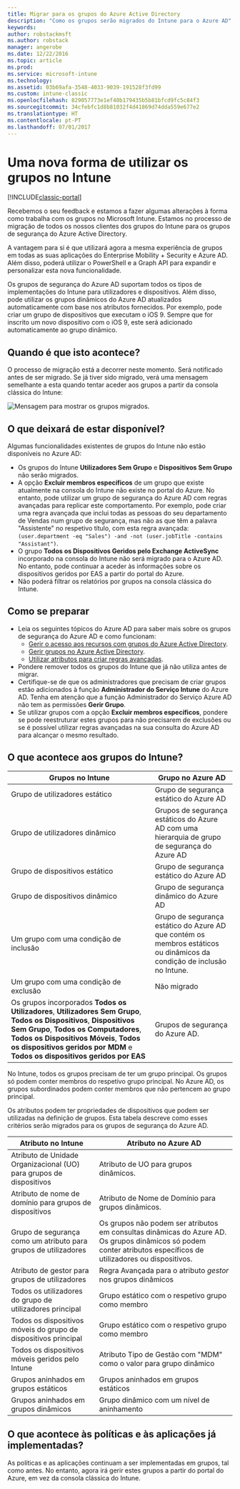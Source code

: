 ```yaml
---
title: Migrar para os grupos do Azure Active Directory
description: "Como os grupos serão migrados do Intune para o Azure AD"
keywords: 
author: robstackmsft
ms.author: robstack
manager: angerobe
ms.date: 12/22/2016
ms.topic: article
ms.prod: 
ms.service: microsoft-intune
ms.technology: 
ms.assetid: 03b69afa-3548-4033-9039-191528f3fd99
ms.custom: intune-classic
ms.openlocfilehash: 829057773e1ef40b179435b5b81bfcd9fc5c84f3
ms.sourcegitcommit: 34cfebfc1d8b81032f4d41869d74dda559e677e2
ms.translationtype: HT
ms.contentlocale: pt-PT
ms.lasthandoff: 07/01/2017
---
```

# <a name="a-new-way-of-using-groups-in-intune"></a>Uma nova forma de utilizar os grupos no Intune

[!INCLUDE[classic-portal](../includes/classic-portal.md)]

Recebemos o seu feedback e estamos a fazer algumas alterações à forma como trabalha com os grupos no Microsoft Intune.
Estamos no processo de migração de todos os nossos clientes dos grupos do Intune para os grupos de segurança do Azure Active Directory.

A vantagem para si é que utilizará agora a mesma experiência de grupos em todas as suas aplicações do Enterprise Mobility + Security e Azure AD. Além disso, poderá utilizar o PowerShell e a Graph API para expandir e personalizar esta nova funcionalidade.

Os grupos de segurança do Azure AD suportam todos os tipos de implementações do Intune para utilizadores e dispositivos. Além disso, pode utilizar os grupos dinâmicos do Azure AD atualizados automaticamente com base nos atributos fornecidos. Por exemplo, pode criar um grupo de dispositivos que executam o iOS 9. Sempre que for inscrito um novo dispositivo com o iOS 9, este será adicionado automaticamente ao grupo dinâmico.

## <a name="when-is-this-happening"></a>Quando é que isto acontece?

O processo de migração está a decorrer neste momento. Será notificado antes de ser migrado.
Se já tiver sido migrado, verá uma mensagem semelhante a esta quando tentar aceder aos grupos a partir da consola clássica do Intune:

![Mensagem para mostrar os grupos migrados.](http://i.imgur.com/72KRaXj.png)

## <a name="what-wont-be-available"></a>O que deixará de estar disponível?

Algumas funcionalidades existentes de grupos do Intune não estão disponíveis no Azure AD:

- Os grupos do Intune **Utilizadores Sem Grupo** e **Dispositivos Sem Grupo** não serão migrados.
- A opção **Excluir membros específicos** de um grupo que existe atualmente na consola do Intune não existe no portal do Azure. No entanto, pode utilizar um grupo de segurança do Azure AD com regras avançadas para replicar este comportamento. Por exemplo, pode criar uma regra avançada que inclui todas as pessoas do seu departamento de Vendas num grupo de segurança, mas não as que têm a palavra "Assistente" no respetivo título, com esta regra avançada: `(user.department -eq "Sales") -and -not (user.jobTitle -contains "Assistant")`.
- O grupo **Todos os Dispositivos Geridos pelo Exchange ActiveSync** incorporado na consola do Intune não será migrado para o Azure AD. No entanto, pode continuar a aceder às informações sobre os dispositivos geridos por EAS a partir do portal do Azure.
- Não poderá filtrar os relatórios por grupos na consola clássica do Intune.
<!--- - Custom group targeting of notification rules will not be available. ROB I took this out as I couldn't replicate the behavior. --->

## <a name="how-to-get-ready"></a>Como se preparar

- Leia os seguintes tópicos do Azure AD para saber mais sobre os grupos de segurança do Azure AD e como funcionam:
    -  [Gerir o acesso aos recursos com grupos do Azure Active Directory](https://azure.microsoft.com/documentation/articles/active-directory-manage-groups/).
    -  [Gerir grupos no Azure Active Directory](https://azure.microsoft.com/documentation/articles/active-directory-accessmanagement-manage-groups/).
    -  [Utilizar atributos para criar regras avançadas](https://azure.microsoft.com/documentation/articles/active-directory-accessmanagement-groups-with-advanced-rules/).
- Pondere remover todos os grupos do Intune que já não utiliza antes de migrar.
-  Certifique-se de que os administradores que precisam de criar grupos estão adicionados à função **Administrador do Serviço Intune** do Azure AD. Tenha em atenção que a função Administrador do Serviço Azure AD não tem as permissões **Gerir Grupo**.
-  Se utilizar grupos com a opção **Excluir membros específicos**, pondere se pode reestruturar estes grupos para não precisarem de exclusões ou se é possível utilizar regras avançadas na sua consulta do Azure AD para alcançar o mesmo resultado.


## <a name="what-happens-to-intune-groups"></a>O que acontece aos grupos do Intune?

| Grupos no Intune|Grupo no Azure AD|
|-----------------------------------------------------------------------|-------------------------------------------------------------|
|Grupo de utilizadores estático|Grupo de segurança estático do Azure AD|
|Grupo de utilizadores dinâmico|Grupos de segurança estáticos do Azure AD com uma hierarquia de grupo de segurança do Azure AD|
|Grupo de dispositivos estático|Grupo de segurança estático do Azure AD|
|Grupo de dispositivos dinâmico|Grupo de segurança dinâmico do Azure AD|
|Um grupo com uma condição de inclusão|Grupo de segurança estático do Azure AD que contém os membros estáticos ou dinâmicos da condição de inclusão no Intune.|
|Um grupo com uma condição de exclusão|Não migrado|
|Os grupos incorporados **Todos os Utilizadores**, **Utilizadores Sem Grupo**, **Todos os Dispositivos**, **Dispositivos Sem Grupo**, **Todos os Computadores**, **Todos os Dispositivos Móveis**, **Todos os dispositivos geridos por MDM** e **Todos os dispositivos geridos por EAS**|Grupos de segurança do Azure AD.|

No Intune, todos os grupos precisam de ter um grupo principal. Os grupos só podem conter membros do respetivo grupo principal. No Azure AD, os grupos subordinados podem conter membros que não pertencem ao grupo principal.

Os atributos podem ter propriedades de dispositivos que podem ser utilizadas na definição de grupos. Esta tabela descreve como esses critérios serão migrados para os grupos de segurança do Azure AD.

| Atributo no Intune|Atributo no Azure AD|
|-----------------------------------------------------------------------|-------------------------------------------------------------|
|Atributo de Unidade Organizacional (UO) para grupos de dispositivos|Atributo de UO para grupos dinâmicos.|
|Atributo de nome de domínio para grupos de dispositivos|Atributo de Nome de Domínio para grupos dinâmicos.|
|Grupo de segurança como um atributo para grupos de utilizadores|Os grupos não podem ser atributos em consultas dinâmicas do Azure AD. Os grupos dinâmicos só podem conter atributos específicos de utilizadores ou dispositivos.|
|Atributo de gestor para grupos de utilizadores|Regra Avançada para o atributo *gestor* nos grupos dinâmicos|
|Todos os utilizadores do grupo de utilizadores principal|Grupo estático com o respetivo grupo como membro|
|Todos os dispositivos móveis do grupo de dispositivos principal|Grupo estático com o respetivo grupo como membro|
|Todos os dispositivos móveis geridos pelo Intune|Atributo Tipo de Gestão com "MDM" como o valor para grupo dinâmico|
|Grupos aninhados em grupos estáticos |Grupos aninhados em grupos estáticos|
|Grupos aninhados em grupos dinâmicos|Grupo dinâmico com um nível de aninhamento|

## <a name="what-happens-to-policies-and-apps-youve-already-deployed"></a>O que acontece às políticas e às aplicações já implementadas?

As políticas e as aplicações continuam a ser implementadas em grupos, tal como antes. No entanto, agora irá gerir estes grupos a partir do portal do Azure, em vez da consola clássica do Intune.
 
